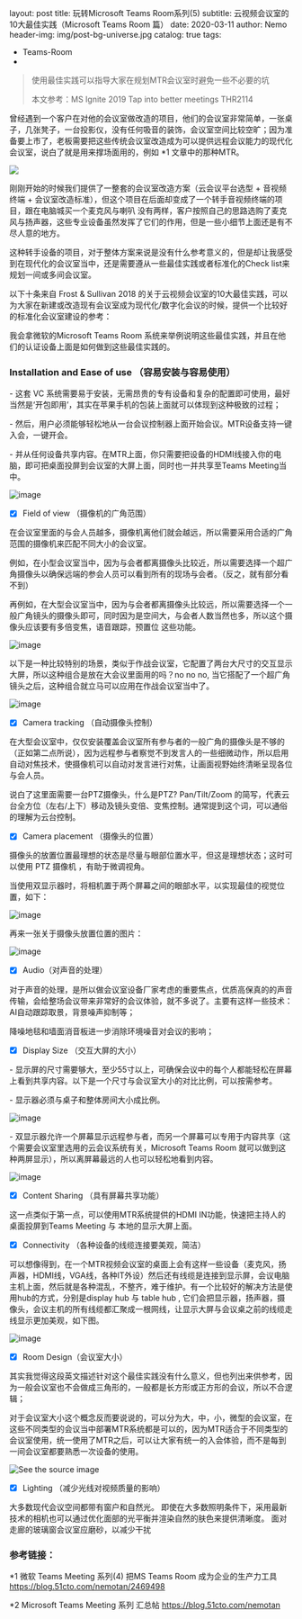 layout:     post
title:      玩转Microsoft Teams Room系列(5)
subtitle:   云视频会议室的10大最佳实践（Microsoft Teams Room 篇）
date:       2020-03-11
author:  Nemo
header-img: img/post-bg-universe.jpg
catalog: true
tags:

- Teams-Room
- 

> 使用最佳实践可以指导大家在规划MTR会议室时避免一些不必要的坑
>
> 本文参考：MS Ignite 2019 Tap into better meetings THR2114

曾经遇到一个客户在对他的会议室做改造的项目，他们的会议室非常简单，一张桌子，几张凳子，一台投影仪，没有任何吸音的装饰，会议室空间比较空旷；因为准备要上市了，老板需要把这些传统会议室改造成为可以提供远程会议能力的现代化会议室，说白了就是用来撑场面用的，例如 *1 文章中的那种MTR。

![](https://cdn.jsdelivr.net/gh/tangx007/tangx007.github.io/img/p33389e15565a25eb3fe8ec36fac791978a7.png)

刚刚开始的时候我们提供了一整套的会议室改造方案（云会议平台选型 + 音视频终端 + 会议室改造标准），但这个项目在后面却变成了一个转手音视频终端的项目，跟在电脑城买一个麦克风与喇叭 没有两样，客户按照自己的思路选购了麦克风与扬声器，这些专业设备虽然发挥了它们的作用，但是一些小细节上面还是有不尽人意的地方。

这种转手设备的项目，对于整体方案来说是没有什么参考意义的，但是却让我感受到在现代化的会议室当中，还是需要遵从一些最佳实践或者标准化的Check list来规划一间或多间会议室。

以下十条来自 Frost & Sullivan 2018 的关于云视频会议室的10大最佳实践，可以为大家在新建或改造现有会议室成为现代化/数字化会议的时候，提供一个比较好的标准化会议室建设的参考：

我会拿微软的Microsoft Teams Room 系统来举例说明这些最佳实践，并且在他们的认证设备上面是如何做到这些最佳实践的。

### Installation and Ease of use （容易安装与容易使用）

\- 这套 VC 系统需要易于安装，无需昂贵的专有设备和复杂的配置即可使用，最好当然是‘开包即用’，其实在苹果手机的包装上面就可以体现到这种极致的过程；

\- 然后，用户必须能够轻松地从一台会议控制器上面开始会议。MTR设备支持一键入会，一键开会。

\- 并从任何设备共享内容。在MTR上面，你只需要把设备的HDMI线接入你的电脑，即可把桌面投屏到会议室的大屏上面，同时也一并共享至Teams Meeting当中。

![image](https://cdn.jsdelivr.net/gh/tangx007/tangx007.github.io/img/bp1111image6_thumb14.png)

- [x] Field of view （摄像机的广角范围）

在会议室里面的与会人员越多，摄像机离他们就会越远，所以需要采用合适的广角范围的摄像机来匹配不同大小的会议室。

例如，在小型会议室当中，因为与会者都离摄像头比较近，所以需要选择一个超广角摄像头以确保远端的参会人员可以看到所有的现场与会者。（反之，就有部分看不到）

再例如，在大型会议室当中，因为与会者都离摄像头比较远，所以需要选择一个一般广角镜头的摄像头即可，同时因为是空间大，与会者人数当然也多，所以这个摄像头应该要有多倍变焦，语音跟踪，预置位 这些功能。

![image](https://cdn.jsdelivr.net/gh/tangx007/tangx007.github.io/img/bpimage11_thumb4.png)

以下是一种比较特别的场景，类似于作战会议室，它配置了两台大尺寸的交互显示大屏，所以这种组合是放在大会议里面用的吗？no no no, 当它搭配了一个超广角镜头之后，这种组合就立马可以应用在作战会议室当中了。

![image](https://cdn.jsdelivr.net/gh/tangx007/tangx007.github.io/img/bpimage20_thumb4.png)

- [x] Camera tracking （自动摄像头控制）


在大型会议室中，仅仅安装覆盖会议室所有参与者的一般广角的摄像头是不够的（正如第二点所说），因为远程参与者察觉不到发言人的一些细微动作，所以启用自动对焦技术，使摄像机可以自动对发言进行对焦，让画面视野始终清晰呈现各位与会人员。

说白了这里面需要一台PTZ摄像头，什么是PTZ? Pan/Tilt/Zoom 的简写，代表云台全方位（左右/上下）移动及镜头变倍、变焦控制。通常提到这个词，可以通俗的理解为云台控制。

- [x] Camera placement （摄像头的位置）


摄像头的放置位置最理想的状态是尽量与眼部位置水平，但这是理想状态；这时可以使用 PTZ 摄像机 ，有助于微调视角。

当使用双显示器时，将相机置于两个屏幕之间的眼部水平，以实现最佳的视觉位置，如下：

![image](https://cdn.jsdelivr.net/gh/tangx007/tangx007.github.io/img/bpimage25_thumb4.png)

再来一张关于摄像头放置位置的图片：

![image](https://cdn.jsdelivr.net/gh/tangx007/tangx007.github.io/img/bpimage30_thumb4.png)

- [x] Audio（对声音的处理）


对于声音的处理，是所以做会议室设备厂家考虑的重要焦点，优质高保真的的声音传输，会给整场会议带来非常好的会议体验，就不多说了。主要有这样一些技术：AI自动跟踪取景，背景噪声抑制等；

降噪地毯和墙面消音板进一步消除环境噪音对会议的影响；

- [x] Display Size （交互大屏的大小）


\- 显示屏的尺寸需要够大，至少55寸以上，可确保会议中的每个人都能轻松在屏幕上看到共享内容。以下是一个尺寸与会议室大小的对比比例，可以按需参考。

\- 显示器必须与桌子和整体房间大小成比例。

![image](https://cdn.jsdelivr.net/gh/tangx007/tangx007.github.io/img/bpimage34_thumb4.png)

\- 双显示器允许一个屏幕显示远程参与者，而另一个屏幕可以专用于内容共享（这个需要会议室里选用的云会议系统有关，Microsoft Teams Room 就可以做到这种两屏显示），所以离屏幕最远的人也可以轻松地看到内容。

![image](https://cdn.jsdelivr.net/gh/tangx007/tangx007.github.io/img/bpimage44_thumb4.png)

- [x] Content Sharing （具有屏幕共享功能）


这一点类似于第一点，可以使用MTR系统提供的HDMI IN功能，快速把主持人的桌面投屏到Teams Meeting 与 本地的显示大屏上面。

- [x] Connectivity （各种设备的线缆连接要美观，简洁）


可以想像得到，在一个MTR视频会议室的桌面上会有这样一些设备（麦克风，扬声器，HDMI线，VGA线，各种IT外设）然后还有线缆是连接到显示屏，会议电脑主机上面，然后就是各种混乱，不整齐，难于维护。有一个比较好的解决方法是使用hub的方式，分别是display hub 与 table hub , 它们会把显示器，扬声器，摄像头，会议主机的所有线缆都汇聚成一根网线，让显示大屏与会议桌之前的线缆走线显示更加美观，如下图。

![image](https://cdn.jsdelivr.net/gh/tangx007/tangx007.github.io/img/bpimage49_thumb4.png)

- [x] Room Design（会议室大小）


其实我觉得这段英文描述针对这个最佳实践没有什么意义，但也列出来供参考，因为一般会议室也不会做成三角形的，一般都是长方形或正方形的会议，所以不合逻辑；

对于会议室大小这个概念反而要说说的，可以分为大，中，小，微型的会议室，在这些不同类型的会议当中部署MTR系统都是可以的，因为MTR适合于不同类型的会议室使用，统一使用了MTR之后，可以让大家有统一的入会体验，而不是每到一间会议室都要熟悉一次设备的使用。

![See the source image](https://cdn.jsdelivr.net/gh/tangx007/tangx007.github.io/img/RE3l6Yy)

- [x] Lighting （减少光线对视频质量的影响）


大多数现代会议空间都带有窗户和自然光。 即使在大多数照明条件下，采用最新技术的相机也可以通过优化面部的光平衡并渲染自然的肤色来提供清晰度。 面对走廊的玻璃窗会议室应磨砂，以减少干扰

### 参考链接：

*1 微软 Teams Meeting 系列(4) 把MS Teams Room 成为企业的生产力工具 https://blog.51cto.com/nemotan/2469498

*2 Microsoft Teams Meeting 系列 汇总帖 https://blog.51cto.com/nemotan